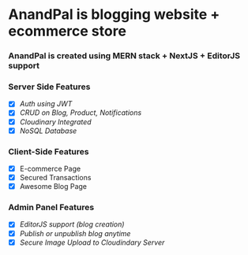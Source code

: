 
# AnandPal is blogging website + ecommerce store
### AnandPal is created using MERN stack + NextJS + EditorJS support


### Server Side Features
 - [x] *Auth using JWT*
 - [x] *CRUD on Blog, Product, Notifications*
 - [x] *Cloudinary Integrated*
 - [x] *NoSQL Database*

### Client-Side Features
 - [x] E-commerce Page
 - [x] Secured Transactions 
 - [x] Awesome Blog Page

### Admin Panel Features
 - [x] *EditorJS support (blog creation)*
 - [x] *Publish or unpublish blog anytime*
 - [x] *Secure Image Upload to Cloudindary Server*
